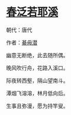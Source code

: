 # [春泛若耶溪](http://so.gushiwen.org/view_6097.aspx)

朝代：唐代

作者：[綦毋潜](http://so.gushiwen.org/author_766.aspx)

幽意无断绝，此去随所偶。

晚风吹行舟，花路入溪口。

际夜转西壑，隔山望南斗。

潭烟飞溶溶，林月低向后。

生事且弥漫，愿为持竿叟。


